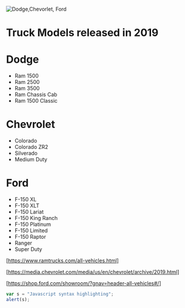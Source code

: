 ![Dodge,Chevorlet, Ford](https://www.kindpng.com/picc/m/177-1771186_huge-selection-of-chevy-dodge-and-ford-diesel.png)
# Truck Models released in 2019
  
Dodge
=====
* Ram 1500
* Ram 2500
* Ram 3500
* Ram Chassis Cab
* Ram 1500 Classic  

Chevrolet
=========
* Colorado
* Colorado ZR2
* Silverado
* Medium Duty

Ford
====
* F-150 XL
* F-150 XLT
* F-150 Lariat
* F-150 King Ranch
* F-150 Platinum
* F-150 Limited
* F-150 Raptor
* Ranger
* Super Duty
  
[https://www.ramtrucks.com/all-vehicles.html]
  
[https://media.chevrolet.com/media/us/en/chevrolet/archive/2019.html]
  
[https://shop.ford.com/showroom/?gnav=header-all-vehicles#/]

```javascript
var s = "Javascript syntax highlighting";
alert(s);
```
